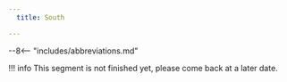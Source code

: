 ```yaml
---
  title: South

---
```


--8<-- "includes/abbreviations.md"

!!! info
    This segment is not finished yet, please come back at a later date.